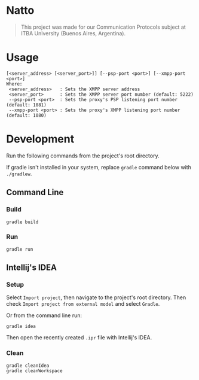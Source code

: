 # Natto

> This project was made for our Communication Protocols subject at ITBA University (Buenos Aires, Argentina).

# Usage

    [<server_address> [<server_port>]] [--psp-port <port>] [--xmpp-port <port>]
    Where:
     <server_address>   : Sets the XMPP server address
     <server_port>      : Sets the XMPP server port number (default: 5222)
     --psp-port <port>  : Sets the proxy's PSP listening port number (default: 1081)
     --xmpp-port <port> : Sets the proxy's XMPP listening port number (default: 1080)

# Development

Run the following commands from the project's root directory. 

If gradle isn't installed in your system, replace `gradle` command below with `./gradlew`.

## Command Line

### Build

    gradle build
    
### Run

    gradle run

## Intellij's IDEA

### Setup

Select `Import project`, then navigate to the project's root directory. Then check `Import project from external model` and select `Gradle`.

Or from the command line run:

    gradle idea
    
Then open the recently created `.ipr` file with Intellij's IDEA.
    
### Clean

    gradle cleanIdea
    gradle cleanWorkspace
